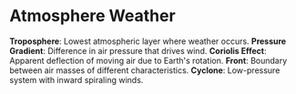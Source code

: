 # Atmosphere Weather

**Troposphere**: Lowest atmospheric layer where weather occurs.
**Pressure Gradient**: Difference in air pressure that drives wind.
**Coriolis Effect**: Apparent deflection of moving air due to Earth's rotation.
**Front**: Boundary between air masses of different characteristics.
**Cyclone**: Low-pressure system with inward spiraling winds.
